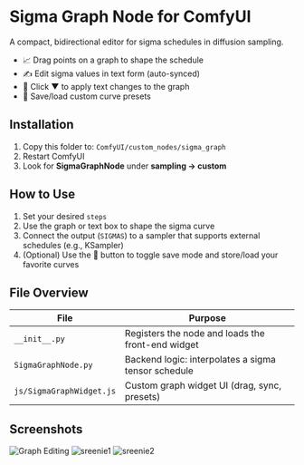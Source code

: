 # Sigma Graph Node for ComfyUI

A compact, bidirectional editor for sigma schedules in diffusion sampling.

- 📈 Drag points on a graph to shape the schedule
- ✍️ Edit sigma values in text form (auto-synced)
- 🔁 Click ▼ to apply text changes to the graph
- 💾 Save/load custom curve presets

## Installation

1. Copy this folder to: `ComfyUI/custom_nodes/sigma_graph`
2. Restart ComfyUI
3. Look for **SigmaGraphNode** under **sampling → custom**

## How to Use

1. Set your desired `steps`
2. Use the graph or text box to shape the sigma curve
3. Connect the output (`SIGMAS`) to a sampler that supports external schedules (e.g., KSampler)
4. (Optional) Use the 💾 button to toggle save mode and store/load your favorite curves

## File Overview

| File                     | Purpose                                              |
|--------------------------|------------------------------------------------------|
| `__init__.py`            | Registers the node and loads the front-end widget    |
| `SigmaGraphNode.py`      | Backend logic: interpolates a sigma tensor schedule  |
| `js/SigmaGraphWidget.js` | Custom graph widget UI (drag, sync, presets)         |

## Screenshots
![Graph Editing](screenie1.png)
![sreenie1](https://github.com/user-attachments/assets/ae30f0b1-d3b6-42cb-85ff-075acd5f3abf)
![sreenie2](https://github.com/user-attachments/assets/8a834015-a469-4d17-a3b4-cc8f73178525)
